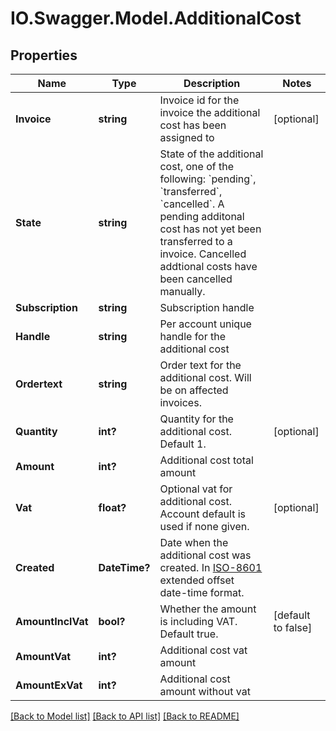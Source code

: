 # IO.Swagger.Model.AdditionalCost
## Properties

Name | Type | Description | Notes
------------ | ------------- | ------------- | -------------
**Invoice** | **string** | Invoice id for the invoice the additional cost has been assigned to | [optional] 
**State** | **string** | State of the additional cost, one of the following: &#x60;pending&#x60;, &#x60;transferred&#x60;, &#x60;cancelled&#x60;. A pending additonal cost has not yet been transferred to a invoice. Cancelled addtional costs have been cancelled manually. | 
**Subscription** | **string** | Subscription handle | 
**Handle** | **string** | Per account unique handle for the additional cost | 
**Ordertext** | **string** | Order text for the additional cost. Will be on affected invoices. | 
**Quantity** | **int?** | Quantity for the additional cost. Default 1. | [optional] 
**Amount** | **int?** | Additional cost total amount | 
**Vat** | **float?** | Optional vat for additional cost. Account default is used if none given. | [optional] 
**Created** | **DateTime?** | Date when the additional cost was created. In [ISO-8601](http://en.wikipedia.org/wiki/ISO_8601) extended offset date-time format. | 
**AmountInclVat** | **bool?** | Whether the amount is including VAT. Default true. | [default to false]
**AmountVat** | **int?** | Additional cost vat amount | 
**AmountExVat** | **int?** | Additional cost amount without vat | 

[[Back to Model list]](../README.md#documentation-for-models) [[Back to API list]](../README.md#documentation-for-api-endpoints) [[Back to README]](../README.md)

